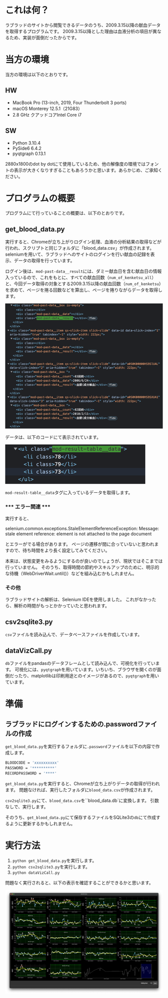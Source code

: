 # これは何？

ラブラッドのサイトから閲覧できるデータのうち、2009.3.15以降の献血データを取得するプログラムです。
2009.3.15以降とした理由は血液分析の項目が異なるため、実装が面倒だったからです。


# 当方の環境

当方の環境は以下のとおりです。

## HW
- MacBook Pro (13-inch, 2019, Four Thunderbolt 3 ports)
- macOS Monterey 12.5.1（21G83）
- 2.8 GHz クアッドコアIntel Core i7

## SW
- Python 3.10.4
- PySide6 6.4.2
- pyqtgraph 0.13.1

2880x1800のdot by dotにて使用しているため、他の解像度の環境ではフォントの表示が大きくなりすぎることもあろうかと思います。あらかじめ、ご承知ください。

# プログラムの概要

プログラムにて行っていることの概要は、以下のとおりです。

## get_blood_data.py

実行すると、Chromeが立ち上がりログイン処理、血液の分析結果の取得などが行われ、スクリプトと同じフォルダに「blood_data.csv」が作成されます。seleniumを用いて、ラブラッドへのサイトのログインを行い献血の記録を表示、データの取得を行っています。

ログイン後は、`mod-past-data__result`には、ダミー献血日を含む献血日の情報入っているので、これをもとに、すべての献血回数（`num_of_kenketsu_all`）と、今回データ取得の対象とする2009.3.15以降の献血回数（`num_of_kenketsu`）を求めて、ページを捲る回数などを算出し、ページを捲りながらデータを取得します。

![](imgs/2023-03-10-07-24-30.png)


データは、以下のコードにて表示されています。

![](imgs/2023-03-10-07-21-35.png)

`mod-result-table__data`タグに入っているデータを取得します。


### *** エラー関連 ***

実行すると、

selenium.common.exceptions.StaleElementReferenceException: Message: stale element reference: element is not attached to the page document

とエラーがでる場合があります。
ページの遷移が間に合っていないと思われますので、待ち時間をより長く設定してみてください。

本来は、状態変更をみるようにするのが良いのでしょうが、現状ではそこまでは行っていません。
そのうち、取得時間の節約やスキルアップのために、明示的な待機（WebDriverWait.until()）などを組み込むかもしれません。

### その他

ラブラッドサイトの解析は、Selenium IDEを使用しました。
これがなかったら、解析の時間がもっとかかっていたと思われます。


## csv2sqlite3.py

`csv`ファイルを読み込んで、データベースファイルを作成しています。


## dataVizCall.py

`db`ファイルをpandasのデータフレームとして読み込んで、可視化を行っています。
可視化には、`pyqtgraph`を用いています。いちいち、ブラウザを開くのが面倒だったり、matplotlibは印刷用途とのイメージがあるので、`pyqtgraph`を用いています。



# 準備

## ラブラッドにログインするための.passwordファイルの作成

`get_blood_data.py`を実行するフォルダに`.password`ファイルを以下の内容で作成します。

```sh
BLOODCODE = 'xxxxxxxxxx'
PASSWORD = '**********'
RECORDPASSWORD = '****'
```

`get_blood_data.py`を実行すると、Chromeが立ち上がりデータの取得が行われます。
問題なければ、実行したフォルダに`blood_data.csv`が作成されます。

`csv2sqlite3.py`にて、`blood_data.csv`を``blood_data.db`に変換します。
引数なしで、実行します。

そのうち、`get_blood_data.py`にて保存するファイルをSQLite3の`db`にて作成するように更新するかもしれません。


# 実行方法
1. `python get_blood_data.py`を実行します。
1. `python csv2sqlite3.py`を実行します。
1. `python dataVizCall.py`

問題なく実行されると、以下の表示を確認することができるかと思います。


![](imgs/2023-03-09-07-49-37.png)
